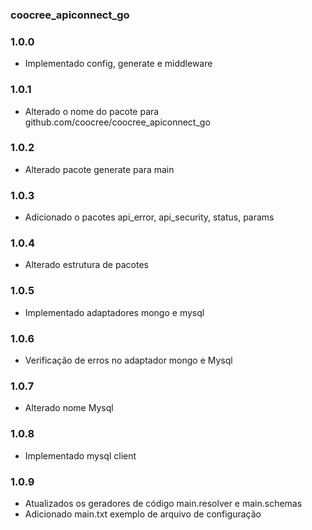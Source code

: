 ### coocree_apiconnect_go

### 1.0.0
* Implementado config, generate e middleware

### 1.0.1
* Alterado o nome do pacote para github.com/coocree/coocree_apiconnect_go

### 1.0.2
* Alterado pacote generate para main

### 1.0.3
* Adicionado o pacotes api_error, api_security, status, params

### 1.0.4
* Alterado estrutura de pacotes

### 1.0.5
* Implementado adaptadores mongo e mysql

### 1.0.6
* Verificação de erros no adaptador mongo e Mysql

### 1.0.7
* Alterado nome Mysql

### 1.0.8
* Implementado mysql client
 
### 1.0.9
* Atualizados os geradores de código main.resolver e main.schemas
* Adicionado main.txt exemplo de arquivo de configuração